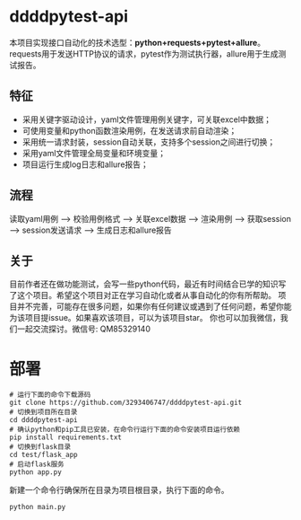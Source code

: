 # ddddpytest-api

本项目实现接口自动化的技术选型：**python+requests+pytest+allure**。requests用于发送HTTP协议的请求，pytest作为测试执行器，allure用于生成测试报告。

## 特征

- 采用关键字驱动设计，yaml文件管理用例关键字，可关联excel中数据；
- 可使用变量和python函数渲染用例，在发送请求前自动渲染；
- 采用统一请求封装，session自动关联，支持多个session之间进行切换；
- 采用yaml文件管理全局变量和环境变量；
- 项目运行生成log日志和allure报告；

## 流程

读取yaml用例 --> 校验用例格式 --> 关联excel数据 --> 渲染用例 --> 获取session --> session发送请求 --> 生成日志和allure报告

## 关于

目前作者还在做功能测试，会写一些python代码，最近有时间结合已学的知识写了这个项目。希望这个项目对正在学习自动化或者从事自动化的你有所帮助。
项目并不完善，可能存在很多问题，如果你有任何建议或遇到了任何问题，希望你能为该项目提issue。如果喜欢该项目，可以为该项目star。
你也可以加我微信，我们一起交流探讨。微信号: QM85329140

# 部署

```shell
# 运行下面的命令下载源码
git clone https://github.com/3293406747/ddddpytest-api.git
# 切换到项目所在目录
cd ddddpytest-api
# 确认python和pip工具已安装，在命令行运行下面的命令安装项目运行依赖
pip install requirements.txt
# 切换到flask目录
cd test/flask_app
# 启动flask服务
python app.py
```
新建一个命令行确保所在目录为项目根目录，执行下面的命令。
```shell
python main.py
```

